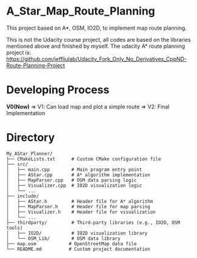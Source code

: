 # A_Star_Map_Route_Planning
This project based on A*, OSM, IO2D, to implement map route planning.

This is not the Udacity course project, all codes are based on the libraries mentioned above and finished by myself. The udacity A* route planning project is: https://github.com/jeffliulab/Udacity_Fork_Only_No_Derivatives_CppND-Route-Planning-Project

# Developing Process

**V0(Now)** => V1: Can load map and plot a simple route => V2: Final Implementation

# Directory

```
My_AStar_Planner/
├── CMakeLists.txt      # Custom CMake configuration file
├── src/
│   ├── main.cpp        # Main program entry point
│   ├── AStar.cpp       # A* algorithm implementation
│   ├── MapParser.cpp   # OSM data parsing logic
│   ├── Visualizer.cpp  # IO2D visualization logic
│   └── ...            
├── include/
│   ├── AStar.h         # Header file for A* algorithm
│   ├── MapParser.h     # Header file for map parsing
│   ├── Visualizer.h    # Header file for visualization
│   └── ...
├── thirdparty/         # Third-party libraries (e.g., IO2D, OSM tools)
│   ├── IO2D/           # IO2D visualization library
│   └── OSM_Lib/        # OSM data library
├── map.osm            # OpenStreetMap data file
└── README.md          # Custom project documentation

```
